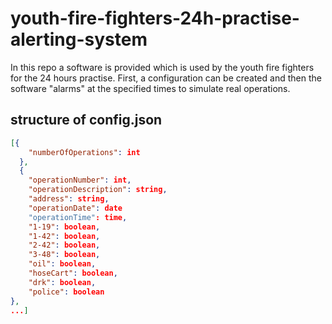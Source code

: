 # youth-fire-fighters-24h-practise-alerting-system
In this repo a software is provided which is used by the youth fire fighters for the 24 hours practise. 
First, a configuration can be created and then the software "alarms" at the specified times to simulate real operations.

## structure of config.json

```json
[{
    "numberOfOperations": int
  },
  {
    "operationNumber": int,
    "operationDescription": string,
    "address": string,
    "operationDate": date
    "operationTime": time,
    "1-19": boolean,
    "1-42": boolean,
    "2-42": boolean,
    "3-48": boolean,
    "oil": boolean,
    "hoseCart": boolean,
    "drk": boolean,
    "police": boolean
},
...]
```
